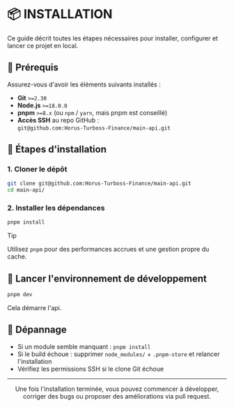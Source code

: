 # 📦 INSTALLATION
Ce guide décrit toutes les étapes nécessaires pour installer, configurer et lancer ce projet en local.

## 🧰 Prérequis
Assurez-vous d'avoir les éléments suivants installés :
- **Git** `>=2.30`
- **Node.js** `>=18.0.0`
- **pnpm** `>=8.x` (ou `npm` / `yarn`, mais pnpm est conseillé)
- **Accès SSH** au repo GitHub :  
  `git@github.com:Horus-Turboss-Finance/main-api.git`

## 🚀 Étapes d'installation
### 1. Cloner le dépôt
```bash
git clone git@github.com:Horus-Turboss-Finance/main-api.git
cd main-api/
````

### 2. Installer les dépendances
```bash
pnpm install
```

> [!TIP]
> Utilisez `pnpm` pour des performances accrues et une gestion propre du cache.

## 🧪 Lancer l'environnement de développement
```bash
pnpm dev
```

Cela démarre l'api.

## 🧯 Dépannage
* Si un module semble manquant : `pnpm install`
* Si le build échoue : supprimer `node_modules/` + `.pnpm-store` et relancer l'installation
* Vérifiez les permissions SSH si le clone Git échoue

--- 

<div align="center">Une fois l'installation terminée, vous pouvez commencer à développer, corriger des bugs ou proposer des améliorations via pull request.</div>